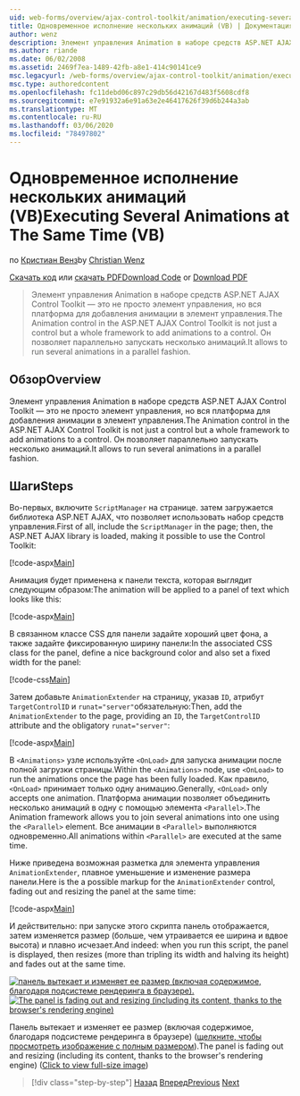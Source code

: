 ```yaml
---
uid: web-forms/overview/ajax-control-toolkit/animation/executing-several-animations-at-the-same-time-vb
title: Одновременное исполнение нескольких анимаций (VB) | Документация Майкрософт
author: wenz
description: Элемент управления Animation в наборе средств ASP.NET AJAX Control Toolkit — это не просто элемент управления, но вся платформа для добавления анимации в элемент управления. Он позволяет запускать серьезность...
ms.author: riande
ms.date: 06/02/2008
ms.assetid: 2469f7ea-1489-42fb-a8e1-414c90141ce9
msc.legacyurl: /web-forms/overview/ajax-control-toolkit/animation/executing-several-animations-at-the-same-time-vb
msc.type: authoredcontent
ms.openlocfilehash: fc11debd06c897c29db56d42167d483f5608cdf8
ms.sourcegitcommit: e7e91932a6e91a63e2e46417626f39d6b244a3ab
ms.translationtype: MT
ms.contentlocale: ru-RU
ms.lasthandoff: 03/06/2020
ms.locfileid: "78497802"
---
```

# <a name="executing-several-animations-at-the-same-time-vb"></a><span data-ttu-id="1d41b-104">Одновременное исполнение нескольких анимаций (VB)</span><span class="sxs-lookup"><span data-stu-id="1d41b-104">Executing Several Animations at The Same Time (VB)</span></span>

<span data-ttu-id="1d41b-105">по [Кристиан Венз](https://github.com/wenz)</span><span class="sxs-lookup"><span data-stu-id="1d41b-105">by [Christian Wenz](https://github.com/wenz)</span></span>

<span data-ttu-id="1d41b-106">[Скачать код](https://download.microsoft.com/download/f/9/a/f9a26acd-8df4-4484-8a18-199e4598f411/Animation2.vb.zip) или [скачать PDF](https://download.microsoft.com/download/6/7/1/6718d452-ff89-4d3f-a90e-c74ec2d636a3/animation2VB.pdf)</span><span class="sxs-lookup"><span data-stu-id="1d41b-106">[Download Code](https://download.microsoft.com/download/f/9/a/f9a26acd-8df4-4484-8a18-199e4598f411/Animation2.vb.zip) or [Download PDF](https://download.microsoft.com/download/6/7/1/6718d452-ff89-4d3f-a90e-c74ec2d636a3/animation2VB.pdf)</span></span>

> <span data-ttu-id="1d41b-107">Элемент управления Animation в наборе средств ASP.NET AJAX Control Toolkit — это не просто элемент управления, но вся платформа для добавления анимации в элемент управления.</span><span class="sxs-lookup"><span data-stu-id="1d41b-107">The Animation control in the ASP.NET AJAX Control Toolkit is not just a control but a whole framework to add animations to a control.</span></span> <span data-ttu-id="1d41b-108">Он позволяет параллельно запускать несколько анимаций.</span><span class="sxs-lookup"><span data-stu-id="1d41b-108">It allows to run several animations in a parallel fashion.</span></span>

## <a name="overview"></a><span data-ttu-id="1d41b-109">Обзор</span><span class="sxs-lookup"><span data-stu-id="1d41b-109">Overview</span></span>

<span data-ttu-id="1d41b-110">Элемент управления Animation в наборе средств ASP.NET AJAX Control Toolkit — это не просто элемент управления, но вся платформа для добавления анимации в элемент управления.</span><span class="sxs-lookup"><span data-stu-id="1d41b-110">The Animation control in the ASP.NET AJAX Control Toolkit is not just a control but a whole framework to add animations to a control.</span></span> <span data-ttu-id="1d41b-111">Он позволяет параллельно запускать несколько анимаций.</span><span class="sxs-lookup"><span data-stu-id="1d41b-111">It allows to run several animations in a parallel fashion.</span></span>

## <a name="steps"></a><span data-ttu-id="1d41b-112">Шаги</span><span class="sxs-lookup"><span data-stu-id="1d41b-112">Steps</span></span>

<span data-ttu-id="1d41b-113">Во-первых, включите `ScriptManager` на странице. затем загружается библиотека ASP.NET AJAX, что позволяет использовать набор средств управления.</span><span class="sxs-lookup"><span data-stu-id="1d41b-113">First of all, include the `ScriptManager` in the page; then, the ASP.NET AJAX library is loaded, making it possible to use the Control Toolkit:</span></span>

[!code-aspx[Main](executing-several-animations-at-the-same-time-vb/samples/sample1.aspx)]

<span data-ttu-id="1d41b-114">Анимация будет применена к панели текста, которая выглядит следующим образом:</span><span class="sxs-lookup"><span data-stu-id="1d41b-114">The animation will be applied to a panel of text which looks like this:</span></span>

[!code-aspx[Main](executing-several-animations-at-the-same-time-vb/samples/sample2.aspx)]

<span data-ttu-id="1d41b-115">В связанном классе CSS для панели задайте хороший цвет фона, а также задайте фиксированную ширину панели:</span><span class="sxs-lookup"><span data-stu-id="1d41b-115">In the associated CSS class for the panel, define a nice background color and also set a fixed width for the panel:</span></span>

[!code-css[Main](executing-several-animations-at-the-same-time-vb/samples/sample3.css)]

<span data-ttu-id="1d41b-116">Затем добавьте `AnimationExtender` на страницу, указав `ID`, атрибут `TargetControlID` и `runat="server"`обязательную:</span><span class="sxs-lookup"><span data-stu-id="1d41b-116">Then, add the `AnimationExtender` to the page, providing an `ID`, the `TargetControlID` attribute and the obligatory `runat="server"`:</span></span>

[!code-aspx[Main](executing-several-animations-at-the-same-time-vb/samples/sample4.aspx)]

<span data-ttu-id="1d41b-117">В `<Animations>` узле используйте `<OnLoad>` для запуска анимации после полной загрузки страницы.</span><span class="sxs-lookup"><span data-stu-id="1d41b-117">Within the `<Animations>` node, use `<OnLoad>` to run the animations once the page has been fully loaded.</span></span> <span data-ttu-id="1d41b-118">Как правило, `<OnLoad>` принимает только одну анимацию.</span><span class="sxs-lookup"><span data-stu-id="1d41b-118">Generally, `<OnLoad>` only accepts one animation.</span></span> <span data-ttu-id="1d41b-119">Платформа анимации позволяет объединить несколько анимаций в одну с помощью элемента `<Parallel>`.</span><span class="sxs-lookup"><span data-stu-id="1d41b-119">The Animation framework allows you to join several animations into one using the `<Parallel>` element.</span></span> <span data-ttu-id="1d41b-120">Все анимации в `<Parallel>` выполняются одновременно.</span><span class="sxs-lookup"><span data-stu-id="1d41b-120">All animations within `<Parallel>` are executed at the same time.</span></span>

<span data-ttu-id="1d41b-121">Ниже приведена возможная разметка для элемента управления `AnimationExtender`, плавное уменьшение и изменение размера панели.</span><span class="sxs-lookup"><span data-stu-id="1d41b-121">Here is the a possible markup for the `AnimationExtender` control, fading out and resizing the panel at the same time:</span></span>

[!code-aspx[Main](executing-several-animations-at-the-same-time-vb/samples/sample5.aspx)]

<span data-ttu-id="1d41b-122">И действительно: при запуске этого скрипта панель отображается, затем изменяется размер (больше, чем утраивается ее ширина и вдвое высота) и плавно исчезает.</span><span class="sxs-lookup"><span data-stu-id="1d41b-122">And indeed: when you run this script, the panel is displayed, then resizes (more than tripling its width and halving its height) and fades out at the same time.</span></span>

<span data-ttu-id="1d41b-123">[![панель вытекает и изменяет ее размер (включая содержимое, благодаря подсистеме рендеринга в браузере).](executing-several-animations-at-the-same-time-vb/_static/image2.png)](executing-several-animations-at-the-same-time-vb/_static/image1.png)</span><span class="sxs-lookup"><span data-stu-id="1d41b-123">[![The panel is fading out and resizing (including its content, thanks to the browser's rendering engine)](executing-several-animations-at-the-same-time-vb/_static/image2.png)](executing-several-animations-at-the-same-time-vb/_static/image1.png)</span></span>

<span data-ttu-id="1d41b-124">Панель вытекает и изменяет ее размер (включая содержимое, благодаря подсистеме рендеринга в браузере) ([щелкните, чтобы просмотреть изображение с полным размером](executing-several-animations-at-the-same-time-vb/_static/image3.png)).</span><span class="sxs-lookup"><span data-stu-id="1d41b-124">The panel is fading out and resizing (including its content, thanks to the browser's rendering engine) ([Click to view full-size image](executing-several-animations-at-the-same-time-vb/_static/image3.png))</span></span>

> [!div class="step-by-step"]
> <span data-ttu-id="1d41b-125">[Назад](adding-animation-to-a-control-vb.md)
> [Вперед](executing-several-animations-after-each-other-vb.md)</span><span class="sxs-lookup"><span data-stu-id="1d41b-125">[Previous](adding-animation-to-a-control-vb.md)
[Next](executing-several-animations-after-each-other-vb.md)</span></span>
